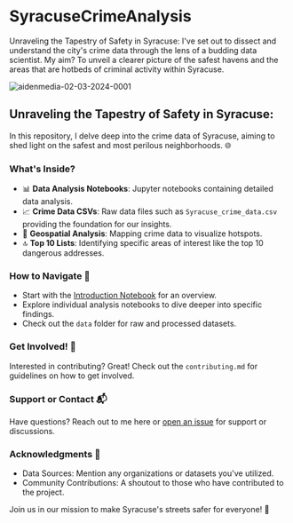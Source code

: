# SyracuseCrimeAnalysis

Unraveling the Tapestry of Safety in Syracuse: I've set out to dissect and understand the city's crime data through the lens of a budding data scientist. My aim? To unveil a clearer picture of the safest havens and the areas that are hotbeds of criminal activity within Syracuse.

![aidenmedia-02-03-2024-0001](https://github.com/skumbham/SyracuseCrimeAnalysis/assets/142936174/4a5eed21-fa68-444b-a907-b850ed315a95)


## Unraveling the Tapestry of Safety in Syracuse:

In this repository, I delve deep into the crime data of Syracuse, aiming to shed light on the safest and most perilous neighborhoods. 🌐

### What's Inside?

- 📊 **Data Analysis Notebooks**: Jupyter notebooks containing detailed data analysis.
- 📈 **Crime Data CSVs**: Raw data files such as `Syracuse_crime_data.csv` providing the foundation for our insights.
- 📍 **Geospatial Analysis**: Mapping crime data to visualize hotspots.
- 🔝 **Top 10 Lists**: Identifying specific areas of interest like the top 10 dangerous addresses.

### How to Navigate 🧭

- Start with the [Introduction Notebook](https://github.com/skumbham/SyracuseCrimeAnalysis/blob/main/code.ipynb) for an overview.
- Explore individual analysis notebooks to dive deeper into specific findings.
- Check out the `data` folder for raw and processed datasets.

### Get Involved! 🤝

Interested in contributing? Great! Check out the `contributing.md` for guidelines on how to get involved.

### Support or Contact 📬

Have questions? Reach out to me here or [open an issue](https://github.com/skumbham/SyracuseCrimeAnalysis/issues) for support or discussions.

### Acknowledgments 👏

- Data Sources: Mention any organizations or datasets you've utilized.
- Community Contributions: A shoutout to those who have contributed to the project.

Join us in our mission to make Syracuse's streets safer for everyone! 🌟
